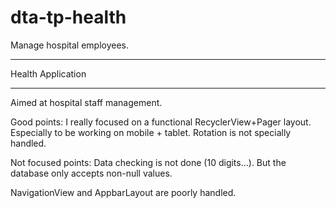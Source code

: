 # dta-tp-health
Manage hospital employees.

******************
Health Application
******************
Aimed at hospital staff management.

Good points:
I really focused on a functional RecyclerView+Pager layout.
Especially to be working on mobile + tablet.
Rotation is not specially handled.

Not focused points:
Data checking is not done (10 digits...). But the database only accepts
non-null values.

NavigationView and AppbarLayout are poorly handled.
